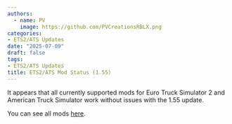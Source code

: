 ```yaml
---
authors:
  - name: PV
    image: https://github.com/PVCreationsRBLX.png
categories:
- ETS2/ATS Updates
date: "2025-07-09"
draft: false
tags:
- ETS2/ATS Updates
title: ETS2/ATS Mod Status (1.55)
---
```


It appears that all currently supported mods for Euro Truck Simulator 2 and American Truck Simulator work without issues with the 1.55 update.

You can see all mods [here](/docs/ets2_ats/).